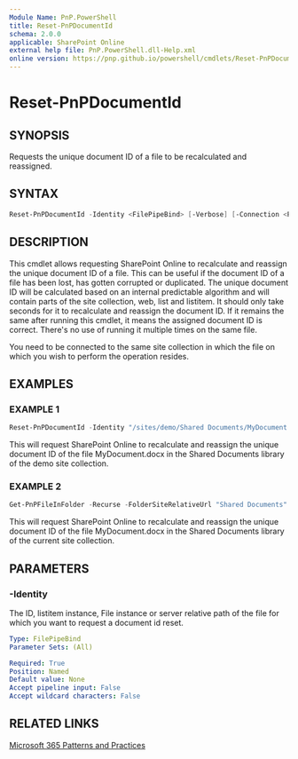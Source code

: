 ```yaml
---
Module Name: PnP.PowerShell
title: Reset-PnPDocumentId
schema: 2.0.0
applicable: SharePoint Online
external help file: PnP.PowerShell.dll-Help.xml
online version: https://pnp.github.io/powershell/cmdlets/Reset-PnPDocumentId.html
---
```

 
# Reset-PnPDocumentId

## SYNOPSIS
Requests the unique document ID of a file to be recalculated and reassigned.

## SYNTAX

```powershell
Reset-PnPDocumentId -Identity <FilePipeBind> [-Verbose] [-Connection <PnPConnection>]
```

## DESCRIPTION
This cmdlet allows requesting SharePoint Online to recalculate and reassign the unique document ID of a file. This can be useful if the document ID of a file has been lost, has gotten corrupted or duplicated. The unique document ID will be calculated based on an internal predictable algorithm and will contain parts of the site collection, web, list and listitem. It should only take seconds for it to recalculate and reassign the document ID. If it remains the same after running this cmdlet, it means the assigned document ID is correct. There's no use of running it multiple times on the same file.

You need to be connected to the same site collection in which the file on which you wish to perform the operation resides.

## EXAMPLES

### EXAMPLE 1
```powershell
Reset-PnPDocumentId -Identity "/sites/demo/Shared Documents/MyDocument.docx"
```

This will request SharePoint Online to recalculate and reassign the unique document ID of the file MyDocument.docx in the Shared Documents library of the demo site collection.

### EXAMPLE 2
```powershell
Get-PnPFileInFolder -Recurse -FolderSiteRelativeUrl "Shared Documents" -ItemName "MyDocument.docx" | Reset-PnPDocumentId
```

This will request SharePoint Online to recalculate and reassign the unique document ID of the file MyDocument.docx in the Shared Documents library of the current site collection.

## PARAMETERS

### -Identity
The ID, listitem instance, File instance or server relative path of the file for which you want to request a document id reset.

```yaml
Type: FilePipeBind
Parameter Sets: (All)

Required: True
Position: Named
Default value: None
Accept pipeline input: False
Accept wildcard characters: False
```

## RELATED LINKS

[Microsoft 365 Patterns and Practices](https://aka.ms/m365pnp)